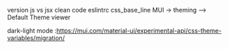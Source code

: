 version
js vs jsx
clean code
eslintrc
css_base_line
MUI -> theming --> Default Theme viewer

dark-light mode :https://mui.com/material-ui/experimental-api/css-theme-variables/migration/
